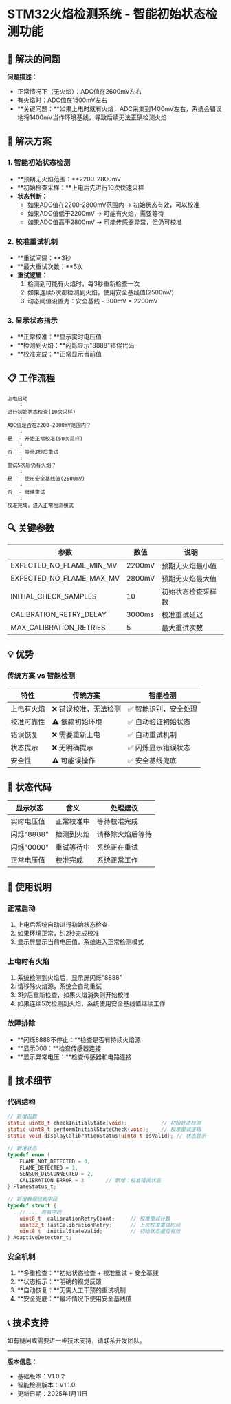 # STM32火焰检测系统 - 智能初始状态检测功能

## 🎯 解决的问题

**问题描述：**
- 正常情况下（无火焰）：ADC值在2600mV左右
- 有火焰时：ADC值在1500mV左右
- **关键问题：**如果上电时就有火焰，ADC采集到1400mV左右，系统会错误地将1400mV当作环境基线，导致后续无法正确检测火焰

## 🔧 解决方案

### 1. 智能初始状态检测
- **预期无火焰范围：**2200-2800mV
- **初始检查采样：**上电后先进行10次快速采样
- **状态判断：**
  - 如果ADC值在2200-2800mV范围内 → 初始状态有效，可以校准
  - 如果ADC值低于2200mV → 可能有火焰，需要等待
  - 如果ADC值高于2800mV → 可能传感器异常，但仍可校准

### 2. 校准重试机制
- **重试间隔：**3秒
- **最大重试次数：**5次
- **重试逻辑：**
  1. 检测到可能有火焰时，每3秒重新检查一次
  2. 如果连续5次都检测到火焰，使用安全基线值(2500mV)
  3. 动态阈值设置为：安全基线 - 300mV = 2200mV

### 3. 显示状态指示
- **正常校准：**显示实时电压值
- **检测到火焰：**闪烁显示"8888"错误代码
- **校准完成：**正常显示当前值

## 📋 工作流程

```
上电启动
    ↓
进行初始状态检查(10次采样)
    ↓
ADC值是否在2200-2800mV范围内？
    ↓
是  → 开始正常校准(50次采样)
    ↓
否  → 等待3秒后重试
    ↓
重试5次后仍有火焰？
    ↓
是  → 使用安全基线值(2500mV)
    ↓
否  → 继续重试
    ↓
校准完成，进入正常检测模式
```

## 🔍 关键参数

| 参数 | 数值 | 说明 |
|------|------|------|
| EXPECTED_NO_FLAME_MIN_MV | 2200mV | 预期无火焰最小值 |
| EXPECTED_NO_FLAME_MAX_MV | 2800mV | 预期无火焰最大值 |
| INITIAL_CHECK_SAMPLES | 10 | 初始状态检查采样数 |
| CALIBRATION_RETRY_DELAY | 3000ms | 校准重试延迟 |
| MAX_CALIBRATION_RETRIES | 5 | 最大重试次数 |

## 💡 优势

### 传统方案 vs 智能检测
| 特性 | 传统方案 | 智能检测 |
|------|----------|----------|
| 上电有火焰 | ❌ 错误校准，无法检测 | ✅ 智能识别，安全处理 |
| 校准可靠性 | ⚠️ 依赖初始环境 | ✅ 自动验证初始状态 |
| 错误恢复 | ❌ 需要重新上电 | ✅ 自动重试机制 |
| 状态提示 | ❌ 无明确提示 | ✅ 闪烁显示错误状态 |
| 安全性 | ⚠️ 可能误操作 | ✅ 安全基线兜底 |

## 🚨 状态代码

| 显示状态 | 含义 | 处理建议 |
|----------|------|----------|
| 实时电压值 | 正常校准中 | 等待校准完成 |
| 闪烁"8888" | 检测到火焰 | 请移除火焰后等待 |
| 闪烁"0000" | 重试等待中 | 系统正在重试 |
| 正常电压值 | 校准完成 | 系统正常工作 |

## 📝 使用说明

### 正常启动
1. 上电后系统自动进行初始状态检查
2. 如果环境正常，约2秒完成校准
3. 显示屏显示当前电压值，系统进入正常检测模式

### 上电时有火焰
1. 系统检测到火焰后，显示屏闪烁"8888"
2. 请移除火焰源，系统会自动重试
3. 3秒后重新检查，如果火焰消失则开始校准
4. 如果连续5次检测到火焰，系统使用安全基线值继续工作

### 故障排除
- **闪烁8888不停止：**检查是否有持续火焰源
- **显示000：**检查传感器连接
- **显示异常电压：**检查传感器和电路连接

## 🔧 技术细节

### 代码结构
```c
// 新增函数
static uint8_t checkInitialState(void);           // 初始状态检测
static uint8_t performInitialStateCheck(void);    // 校准重试逻辑
static void displayCalibrationStatus(uint8_t isValid); // 状态显示

// 新增状态
typedef enum {
    FLAME_NOT_DETECTED = 0,
    FLAME_DETECTED = 1,
    SENSOR_DISCONNECTED = 2,
    CALIBRATION_ERROR = 3       // 新增：校准错误状态
} FlameStatus_t;

// 新增数据结构字段
typedef struct {
    // ... 原有字段
    uint8_t  calibrationRetryCount;     // 校准重试计数
    uint32_t lastCalibrationRetry;      // 上次校准重试时间
    uint8_t  initialStateValid;         // 初始状态是否有效
} AdaptiveDetector_t;
```

### 安全机制
1. **多重检查：**初始状态检查 + 校准重试 + 安全基线
2. **状态指示：**明确的视觉反馈
3. **自动恢复：**无需人工干预的重试机制
4. **安全兜底：**最坏情况下使用安全基线值

## 📞 技术支持

如有疑问或需要进一步技术支持，请联系开发团队。

---

**版本信息：**
- 基础版本：V1.0.2
- 智能检测版本：V1.1.0
- 更新日期：2025年1月11日 
